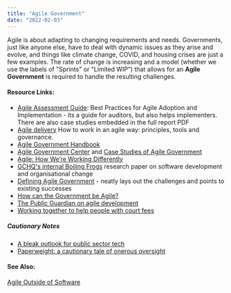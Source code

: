 ```yaml
---
title: "Agile Government"
date: "2022-02-03"
---
```


Agile is about adapting to changing requirements and needs. Governments, just like anyone else, have to deal with dynamic issues as they arise and evolve, and things like climate change, COVID, and housing crises are just a few examples. The rate of change is increasing and a model (whether we use the labels of "Sprints" or "Limited WIP”) that allows for an **Agile Government** is required to handle the resulting challenges.

#### Resource Links:

- [Agile Assessment Guide](https://www.gao.gov/products/gao-20-590g): Best Practices for Agile Adoption and Implementation - its a guide for auditors, but also helps implementers. There are also case studies embedded in the full report PDF
- [Agile delivery](https://www.gov.uk/service-manual/agile-delivery) How to work in an agile way: principles, tools and governance.
- [Agile Government Handbook](https://handbook.agilegovleaders.org)
- [Agile Government Center](https://napawash.org/agile-government-center) and [Case Studies of Agile Government](https://napawash.org/agile-government-center/case-studies-resources)
- [Agile: How We’re Working Differently](https://tbs-blog.canada.ca/en/agile-how-were-working-differently)
- [GCHQ's internal Boiling Frogs](https://github.com/gchq/BoilingFrogs) research paper on software development and organisational change
- [Defining Agile Government](https://napawash.org/grand-challenges-blog/defining-agile-government) - neatly lays out the challenges and points to existing successes
- [How can the Government be Agile?](https://medium.com/@inesmergel/how-can-the-government-be-agile-4a0533e1eaa6)
- [The Public Guardian on agile development](https://gds.blog.gov.uk/2014/09/26/the-public-guardian-on-agile-development/)
- [Working together to help people with court fees](https://mojdigital.blog.gov.uk/2015/10/23/working-together-to-help-people-with-court-fees/)

##### Cautionary Notes

- [A bleak outlook for public sector tech](https://sboots.ca/2021/12/15/a-bleak-outlook-for-public-sector-tech/)
- [Paperweight: a cautionary tale of onerous oversight](https://federal-field-notes.ca/articles/2021-12-15-paperweight/?utm_content=buffer8e948&utm_medium=social&utm_source=twitter.com&utm_campaign=buffer#numbers-note)

#### See Also:

[Agile Outside of Software](/glossary/agile-outside-of-software)
